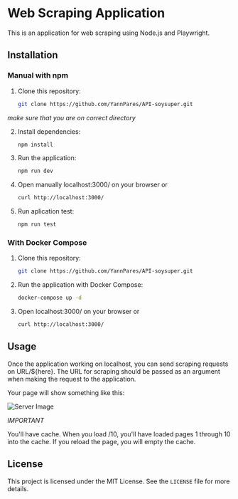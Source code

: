 # Web Scraping Application

This is an application for web scraping using Node.js and Playwright.

## Installation

### Manual with npm

1. Clone this repository:

    ```bash
    git clone https://github.com/YannPares/API-soysuper.git
    ```
*make sure that you are on correct directory*

2. Install dependencies:

    ```bash
    npm install
    ```

3. Run the application:

    ```bash
    npm run dev
    ```
4. Open manually localhost:3000/ on your browser or 

     ```bash
    curl http://localhost:3000/
    ```

5. Run aplication test:

    ```bash
    npm run test
    ```
    

### With Docker Compose

1. Clone this repository:

    ```bash
    git clone https://github.com/YannPares/API-soysuper.git
    ```


2. Run the application with Docker Compose:

    ```bash
    docker-compose up -d
    ```

3. Open localhost:3000/ on your browser or 

    ```bash
    curl http://localhost:3000/
    ```

## Usage

Once the application working on localhost, you can send scraping requests on URL/${here}. The URL for scraping should be passed as an argument when making the request to the application.

Your page will show something like this:

![Server Image](https://i.gyazo.com/08d1c454e6142a2e5669b53d88f03e7e.png)

*IMPORTANT* 

You'll have cache. When you load /10, you'll have loaded pages 1 through 10 into the cache. If you reload the page, you will empty the cache.

## License

This project is licensed under the MIT License. See the `LICENSE` file for more details.

